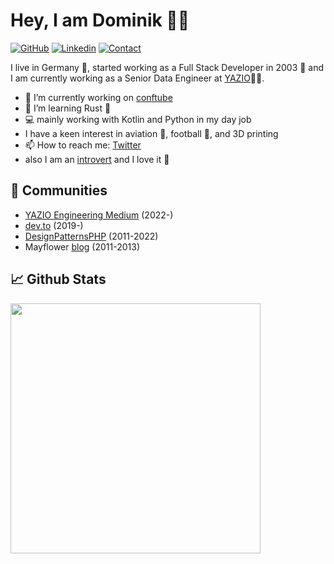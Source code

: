 <h1>Hey, I am Dominik 🧑‍💻</h1>

[![GitHub](https://img.shields.io/badge/GITHUB-blue?style=for-the-badge&logo=github)](https://github.com/domnikl) [![Linkedin](https://img.shields.io/badge/MY%20PROFILE-Linkedin-blue?style=for-the-badge&logo=github)](https://www.linkedin.com/in/dominik-liebler-a32655205/) 
 [![Contact](https://img.shields.io/badge/CONTACT-GMAIL-yellow?style=for-the-badge&logo=gmail&logoColor=white)](mailto:liebler.dominik@gmail.com)

I live in Germany 🏫, started working as a Full Stack Developer in 2003 👴 and I am currently working as a Senior Data Engineer at <a href="https://www.linkedin.com/company/yazio-gmbh/mycompany">YAZIO</a>👨‍💻.

- 🔭 I’m currently working on [conftube](https://github.com/conftube/conftube)
- 🌱 I’m learning Rust 🦀
- 💻 mainly working with Kotlin and Python in my day job
- I have a keen interest in aviation 🛫, football 🏈, and 3D printing
- 📫 How to reach me: [Twitter](https://twitter.com/domnikl)
- also I am an [introvert](https://www.allaboutintroverts.com/blog/10-things-introverts-are-best-at-doing) and I love it 🖤

## 👯 Communities

- [YAZIO Engineering Medium](https://medium.com/yazio-engineering/) (2022-)
- [dev.to](https://dev.to/domnikl) (2019-)
- [DesignPatternsPHP](https://github.com/DesignPatternsPHP) (2011-2022)
- Mayflower [blog](https://blog.mayflower.de/author/Dominik-Liebler) (2011-2013)

## 📈 Github Stats

<a href="https://github.com/domnikl">
  <img width="400px" align="left" src="https://github-readme-stats.vercel.app/api/top-langs/?username=domnikl&hide=html,TSQL,Ruby,CSS,PLSQL,php,SCSS,Jupyter%20Notebook&layout=compact&count_private=true&langs_count=7&theme=tokyonight&hide_border=true&bg_color=1F222E&title_color=F85D7F&icon_color=F8D866" />
</a>
